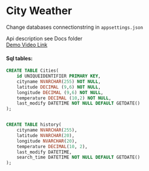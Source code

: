 # City Weather
Change databases connectionstring in `appsettings.json`


Api description see Docs folder  
[Demo Video Link](https://www.youtube.com/watch?v=CM-spAXMfZ4)




#### Sql tables:
``` Sql
CREATE TABLE Cities(
	id UNIQUEIDENTIFIER PRIMARY KEY,
	cityname NVARCHAR(255) NOT NULL,
	latitude DECIMAL (9,6) NOT NULL,
	longitude DECIMAL (9,6) NOT NULL,
	temperature DECIMAL (10,2) NOT NULL,
	last_modify DATETIME NOT NULL DEFAULT GETDATE()
);


CREATE TABLE history(
	cityname NVARCHAR(255),
	latitude NVARCHAR(20),
	longitude NVARCHAR(20),
	temperature DECIMAL(10, 2),
	last_modify DATETIME,
	search_time DATETIME NOT NULL DEFAULT GETDATE()
);
```